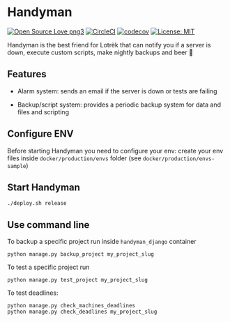 # Handyman

[![Open Source Love png3](https://badges.frapsoft.com/os/v3/open-source.png?v=103)](https://github.com/ellerbrock/open-source-badges/)
[![CircleCI](https://circleci.com/gh/lotrekagency/handyman.svg?style=svg)](https://circleci.com/gh/lotrekagency/handyman)
[![codecov](https://codecov.io/gh/lotrekagency/handyman/branch/master/graph/badge.svg)](https://codecov.io/gh/lotrekagency/handyman)
[![License: MIT](https://img.shields.io/badge/License-MIT-blue.svg)](https://github.com/lotrekagency/handyman/blob/master/LICENSE)

Handyman is the best friend for Lotrèk that can notify you if a server is down, execute custom scripts, make nightly backups and beer 🍻

## Features

- Alarm system: sends an email if the server is down or tests are failing

- Backup/script system: provides a periodic backup system for data and files and scripting

## Configure ENV

Before starting Handyman you need to configure your env: create your env files inside `docker/production/envs` folder (see `docker/production/envs-sample`)

## Start Handyman

    ./deploy.sh release

## Use command line

To backup a specific project run inside `handyman_django` container

    python manage.py backup_project my_project_slug

To test a specific project run

    python manage.py test_project my_project_slug

To test deadlines:

    python manage.py check_machines_deadlines
    python manage.py check_deadlines my_project_slug
